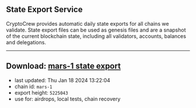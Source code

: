 ## State Export Service
CryptoCrew provides automatic daily state exports for all chains we validate. State export files can be used as genesis files and are a snapshot of the current blockchain state, including all validators, accounts, balances and delegations.

---
**Download: [mars-1 state export](https://dl.ccvalidators.com/SERVICE/mars/mars-1_export_5225043.json)**
---

- last updated: Thu Jan 18 2024 13:22:04
- chain id: `mars-1`
- export height: `5225043`
- use for: airdrops, local tests, chain recovery
